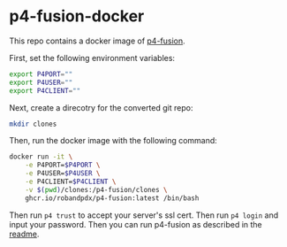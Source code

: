 # p4-fusion-docker

This repo contains a docker image of [p4-fusion](https://github.com/salesforce/p4-fusion). 

First, set the following environment variables:
```bash
export P4PORT=""
export P4USER=""
export P4CLIENT=""
```

Next, create a direcotry for the converted git repo:
```bash
mkdir clones
```

Then, run the docker image with the following command:
```bash
docker run -it \
    -e P4PORT=$P4PORT \
    -e P4USER=$P4USER \
    -e P4CLIENT=$P4CLIENT \
    -v $(pwd)/clones:/p4-fusion/clones \
    ghcr.io/robandpdx/p4-fusion:latest /bin/bash
```

Then run `p4 trust` to accept your server's ssl cert. Then run `p4 login` and input your password. Then you can run p4-fusion as described in the [readme](https://github.com/salesforce/p4-fusion).